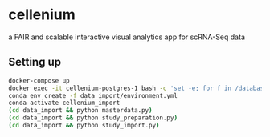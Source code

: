 # cellenium
a FAIR and scalable interactive visual analytics app for scRNA-Seq data

## Setting up
```bash
docker-compose up
docker exec -it cellenium-postgres-1 bash -c 'set -e; for f in /database_schema/*.sql; do echo "Processing $f"; psql --username postgres --host=localhost --echo-errors --set ON_ERROR_STOP=on --file=$f; done'
conda env create -f data_import/environment.yml
conda activate cellenium_import
(cd data_import && python masterdata.py)
(cd data_import && python study_preparation.py)
(cd data_import && python study_import.py)
```
